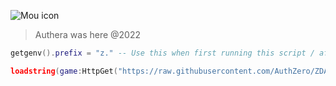    ![Mou icon](https://github.com/AuthZero/ZDA-Gobal/raw/main/Zeroday/Folders/Extra/Logos/2022/fullinfo.png)
   
   > Authera was here @2022

                                     
                              
```lua
getgenv().prefix = "z." -- Use this when first running this script / afterwards your prefix will be saved via file.

loadstring(game:HttpGet("https://raw.githubusercontent.com/AuthZero/ZDA-Gobal/main/Zeroday/Folders/Loader/Stable/script.zday"))()
```

